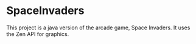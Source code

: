 # SpaceInvaders
This project is a java version of the arcade game, Space Invaders. It uses the Zen API for graphics. 
